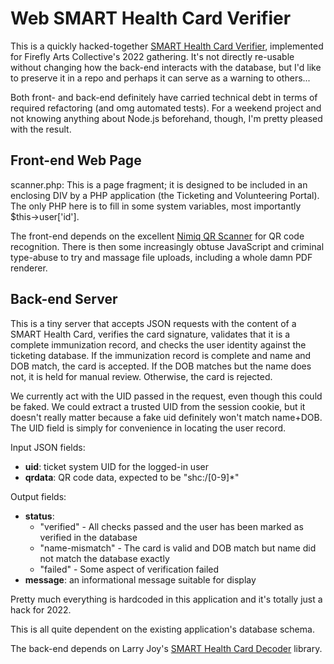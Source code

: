 # Web SMART Health Card Verifier

This is a quickly hacked-together [SMART Health Card
Verifier](https://smarthealth.cards/en/), implemented for Firefly Arts
Collective's 2022 gathering.  It's not directly re-usable without
changing how the back-end interacts with the database, but I'd like to
preserve it in a repo and perhaps it can serve as a warning to
others...

Both front- and back-end definitely have carried technical debt in
terms of required refactoring (and omg automated tests). For a weekend
project and not knowing anything about Node.js beforehand, though, I'm
pretty pleased with the result.


## Front-end Web Page

scanner.php: This is a page fragment; it is designed to be included in
an enclosing DIV by a PHP application (the Ticketing and Volunteering
Portal).  The only PHP here is to fill in some system variables, most
importantly $this->user['id'].

The front-end depends on the excellent [Nimiq QR
Scanner](https://github.com/nimiq/qr-scanner) for QR code recognition.
There is then some increasingly obtuse JavaScript and criminal
type-abuse to try and massage file uploads, including a whole damn PDF
renderer.


## Back-end Server

This is a tiny server that accepts JSON requests with the content
of a SMART Health Card, verifies the card signature, validates that
it is a complete immunization record, and checks the user identity
against the ticketing database.  If the immunization record is
complete and name and DOB match, the card is accepted.  If the DOB
matches but the name does not, it is held for manual
review. Otherwise, the card is rejected.

We currently act with the UID passed in the request, even though
this could be faked.  We could extract a trusted UID from the
session cookie, but it doesn't really matter because a fake uid
definitely won't match name+DOB. The UID field is simply for
convenience in locating the user record.

Input JSON fields:
- **uid**:     ticket system UID for the logged-in user
- **qrdata**:  QR code data, expected to be "shc:/[0-9]*"

Output fields:
- **status**:
  - "verified" - All checks passed and the user has been marked as
   verified in the database
  - "name-mismatch" - The card is valid and DOB match but name did not
   match the database exactly
  - "failed"   - Some aspect of verification failed
- **message**: an informational message suitable for display

Pretty much everything is hardcoded in this application and it's
totally just a hack for 2022.

This is all quite dependent on the existing application's database
schema.

The back-end depends on Larry Joy's [SMART Health Card
Decoder](https://github.com/smart-on-fhir/smart-health-card-decoder)
library.
